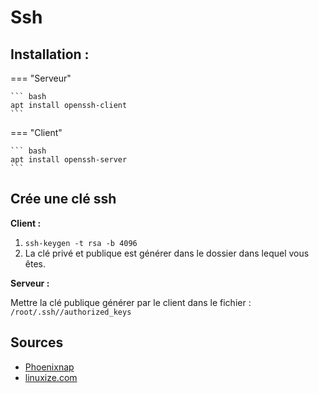 # Ssh

## Installation : 

=== "Serveur"

    ``` bash
    apt install openssh-client
    ```

=== "Client"

    ``` bash
    apt install openssh-server
    ```

## Crée une clé ssh

**Client :** 

1. `ssh-keygen -t rsa -b 4096`
2. La clé privé et publique est générer dans le dossier dans lequel vous êtes.

**Serveur :**

Mettre la clé publique générer par le client dans le fichier : `/root/.ssh//authorized_keys`

 
 



## Sources

- [Phoenixnap](https://phoenixnap.com/kb/generate-ssh-key-debian-10)
- [linuxize.com](https://linuxize.com/post/how-to-set-up-ssh-keys-on-debian-10/)